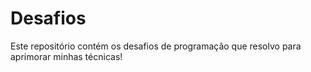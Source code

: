 # Desafios
Este repositório contém os desafios de programação que resolvo para aprimorar minhas técnicas!
